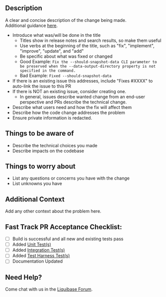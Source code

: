 ## Description

A clear and concise description of the change being made.  
Additional guidance [here](https://liquibase.jira.com/wiki/spaces/LB/pages/1274904896/How+to+Contribute+Code+to+Liquibase+Core).

- Introduce what was/will be done in the title
  - Titles show in release notes and search results, so make them useful
  - Use verbs at the beginning of the title, such as "fix", "implement", "improve", "update", and "add" 
  - Be specific about what was fixed or changed
  - Good Example: `Fix the --should-snapshot-data CLI parameter to be preserved when the --data-output-directory property is not specified in the command.`
  - Bad Example: `Fixed --should-snapshot-data`  
- If there is an existing issue this addresses, include "Fixes #XXXX" to auto-link the issue to this PR
- If there is NOT an existing issue, consider creating one.
  - In general, issues describe wanted change from an end-user perspective and PRs describe the technical change.
- Describe what users need and how the fix will affect them
- Describe how the code change addresses the problem
- Ensure private information is redacted.

## Things to be aware of

- Describe the technical choices you made
- Describe impacts on the codebase

## Things to worry about

- List any questions or concerns you have with the change
- List unknowns you have 

## Additional Context

Add any other context about the problem here.

## Fast Track PR Acceptance Checklist:
<!--- Completing these speeds up the acceptance of your pull request -->
<!--- Put an `x` in all the boxes that apply. -->
<!--- If you're unsure about any of these, just ask us in a comment. We're here to help! -->
- [ ] Build is successful and all new and existing tests pass
- [ ] Added [Unit Test(s)](https://liquibase.jira.com/wiki/spaces/LB/pages/1274937609/How+to+Write+Liquibase+Core+Unit+Tests)
- [ ] Added [Integration Test(s)](https://liquibase.jira.com/wiki/spaces/LB/pages/1276608569/How+to+Write+Liquibase+Core+Integration+Tests)
- [ ] Added [Test Harness Test(s)](https://github.com/liquibase/liquibase-test-harness/pulls)
- [ ] Documentation Updated

## Need Help?
Come chat with us in the [Liquibase Forum](https://forum.liquibase.org/).
